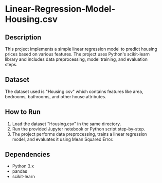 # Linear-Regression-Model-Housing.csv

## Description
This project implements a simple linear regression model to predict housing prices based on various features. The project uses Python's scikit-learn library and includes data preprocessing, model training, and evaluation steps.

## Dataset
The dataset used is "Housing.csv" which contains features like area, bedrooms, bathrooms, and other house attributes.

## How to Run
1. Load the dataset "Housing.csv" in the same directory.
2. Run the provided Jupyter notebook or Python script step-by-step.
3. The project performs data preprocessing, trains a linear regression model, and evaluates it using Mean Squared Error.

## Dependencies
- Python 3.x
- pandas
- scikit-learn
